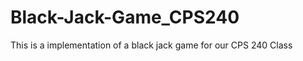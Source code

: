Black-Jack-Game_CPS240
======================

This is a implementation of a black jack game for our CPS 240 Class